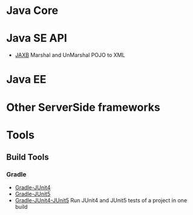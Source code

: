 # Java Core

# Java SE API
* [JAXB](https://github.com/AhmadHoghooghi/HelloWorldSeries/tree/master/JAXBDemo)
Marshal and UnMarshal POJO to XML
# Java EE
# Other ServerSide frameworks
# Tools
## Build Tools
### Gradle
* [Gradle-JUnit4](https://github.com/AhmadHoghooghi/HelloWorldSeries/tree/master/gradle-junit4)
* [Gradle-JUnit5](https://github.com/AhmadHoghooghi/HelloWorldSeries/tree/master/gradle-junit5)
* [Gradle-JUnit4-JUnit5](https://github.com/AhmadHoghooghi/HelloWorldSeries/tree/master/gradle-junti4-junit5)
Run JUnit4 and JUnit5 tests of a project in one build
